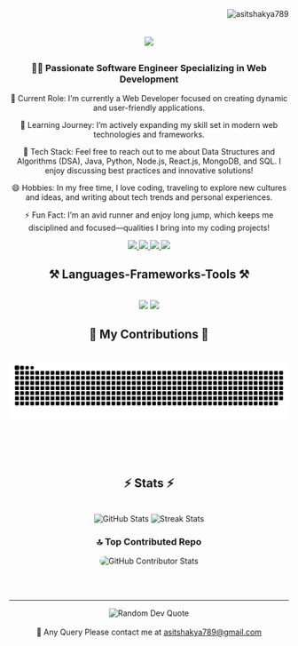 <img  align="right" src="https://komarev.com/ghpvc/?username=asitshakya789&label=Profile%20views&color=0e75b6&style=flat" alt="asitshakya789" />
<h1 align="center">
    <img src="https://readme-typing-svg.herokuapp.com/?font=Righteous&size=35&center=true&vCenter=true&width=500&height=70&duration=4000&lines=Hi+There!+👋;+I'm+Asit+Kumar!;&color=847471" />
<!-- <img width="800" src="https://github.com/user-attachments/assets/3c8fdda1-5f11-4153-99d4-823c5b5a5470" alt="logo"> -->
</h1>
<h3 align="center">👨‍💻 Passionate Software Engineer Specializing in Web Development</h3>

<div align="center">

🔭 Current Role: I’m currently a Web Developer focused on creating dynamic and user-friendly applications.

🌱 Learning Journey: I’m actively expanding my skill set in modern web technologies and frameworks.

💬 Tech Stack: Feel free to reach out to me about Data Structures and Algorithms (DSA), Java, Python, Node.js, React.js, MongoDB, and SQL. I enjoy discussing best practices and innovative solutions!

😄 Hobbies: In my free time, I love coding, traveling to explore new cultures and ideas, and writing about tech trends and personal experiences.

⚡ Fun Fact: I’m an avid runner and enjoy long jump, which keeps me disciplined and focused—qualities I bring into my coding projects!



 </div>
 
<div align="center"> 
  <a href="https://www.linkedin.com/in/asit14/" target="_blank" rel="noopener noreferrer">
    <img src="https://img.shields.io/badge/LinkedIn-0077B5?style=for-the-badge&logo=linkedin&logoColor=white" />
  </a>
  <a href="https://asitshakya789.github.io/Personal-portfolio/" target="_blank" rel="noopener noreferrer">
    <img src="https://img.shields.io/badge/Portfolio-FF5722?style=for-the-badge&logo=todoist&logoColor=white" /> 
  </a>
  <a href="https://leetcode.com/u/asitshakya789/" target="_blank" rel="noopener noreferrer">
    <img src="https://img.shields.io/badge/LeetCode-F9C24B?style=for-the-badge&logo=leetcode&logoColor=black" />
  </a>
  <a href="https://www.geeksforgeeks.org/user/asit14/" target="_blank" rel="noopener noreferrer">
    <img src="https://img.shields.io/badge/GeeksforGeeks-5B8C5A?style=for-the-badge&logo=geeksforgreeks&logoColor=white" />
  </a>
</div>
 
<h2 align="center">⚒️ Languages-Frameworks-Tools ⚒️</h2>
<br/>
<div align="center">
    <img src="https://skillicons.dev/icons?i=react,bootstrap,html,css,vscode,github,tailwind,git," />
    <img src="https://skillicons.dev/icons?i=nodejs,python,javascript,express,mongodb,c,java,nextjs,mysql," /><br>
</div>
<div align="center">
  <h2>🐍 My Contributions 🐍</h2>
  <br>
  <img  width="700"alt="snake eating my contributions" src="https://raw.githubusercontent.com/salesp07/salesp07/output/github-contribution-grid-snake.svg" />
  
  <br/><br/><br/>
</div>

<h2 align="center">⚡ Stats ⚡</h2>
<br>
<div align="center">
  <img width="340" src="https://github-readme-stats.vercel.app/api?username=asitshakya789&theme=dark&hide_border=false&include_all_commits=false&count_private=true&border_radius=10" alt="GitHub Stats" />
  <img width="375" src="https://github-readme-streak-stats.herokuapp.com/?user=asitshakya789&theme=dark&hide_border=false&border_radius=10" alt="Streak Stats" /><br/>
<!--   <img width="325" src="https://github-readme-stats.vercel.app/api/top-langs/?username=asitshakya789&theme=dark&hide=HTML&langs_count=8&layout=compact&border_radius=10&count_private=true" alt="Top Languages" /> -->
  
  ### 🔝 Top Contributed Repo
<img width="290" src="https://github-contributor-stats.vercel.app/api?username=asitshakya789&limit=5&theme=dark&combine_all_yearly_contributions=true" alt="GitHub Contributor Stats" style="border-radius: 10px;" />

<br/><br/>

<hr/>
<div align="center">
    <img src="https://quotes-github-readme.vercel.app/api?type=horizontal&theme=radical" alt="Random Dev Quote" />
</div>

<br/>

<div align="center">
💬 Any Query Please contact me at <a href="mailto:asitshakya789@gmail.com">asitshakya789@gmail.com</a> 
</div>

<br/>
